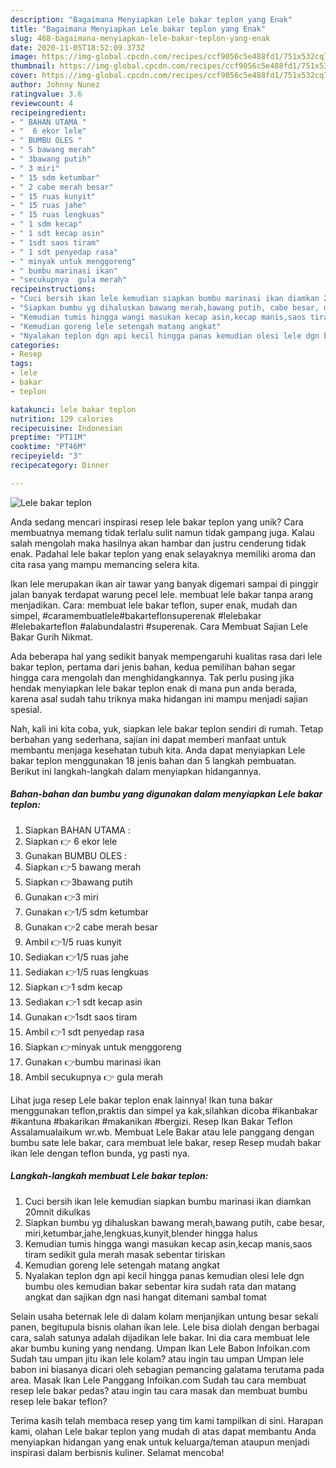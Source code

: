 ```yaml
---
description: "Bagaimana Menyiapkan Lele bakar teplon yang Enak"
title: "Bagaimana Menyiapkan Lele bakar teplon yang Enak"
slug: 468-bagaimana-menyiapkan-lele-bakar-teplon-yang-enak
date: 2020-11-05T18:52:09.373Z
image: https://img-global.cpcdn.com/recipes/ccf9056c5e488fd1/751x532cq70/lele-bakar-teplon-foto-resep-utama.jpg
thumbnail: https://img-global.cpcdn.com/recipes/ccf9056c5e488fd1/751x532cq70/lele-bakar-teplon-foto-resep-utama.jpg
cover: https://img-global.cpcdn.com/recipes/ccf9056c5e488fd1/751x532cq70/lele-bakar-teplon-foto-resep-utama.jpg
author: Johnny Nunez
ratingvalue: 3.6
reviewcount: 4
recipeingredient:
- " BAHAN UTAMA "
- "  6 ekor lele"
- " BUMBU OLES "
- " 5 bawang merah"
- " 3bawang putih"
- " 3 miri"
- " 15 sdm ketumbar"
- " 2 cabe merah besar"
- " 15 ruas kunyit"
- " 15 ruas jahe"
- " 15 ruas lengkuas"
- " 1 sdm kecap"
- " 1 sdt kecap asin"
- " 1sdt saos tiram"
- " 1 sdt penyedap rasa"
- " minyak untuk menggoreng"
- " bumbu marinasi ikan"
- "secukupnya  gula merah"
recipeinstructions:
- "Cuci bersih ikan lele kemudian siapkan bumbu marinasi ikan diamkan 20mnit dikulkas"
- "Siapkan bumbu yg dihaluskan bawang merah,bawang putih, cabe besar, miri,ketumbar,jahe,lengkuas,kunyit,blender hingga halus"
- "Kemudian tumis hingga wangi masukan kecap asin,kecap manis,saos tiram sedikit gula merah masak sebentar tiriskan"
- "Kemudian goreng lele setengah matang angkat"
- "Nyalakan teplon dgn api kecil hingga panas kemudian olesi lele dgn bumbu oles kemudian bakar sebentar kira sudah rata dan matang angkat dan sajikan dgn nasi hangat ditemani sambal tomat"
categories:
- Resep
tags:
- lele
- bakar
- teplon

katakunci: lele bakar teplon 
nutrition: 129 calories
recipecuisine: Indonesian
preptime: "PT11M"
cooktime: "PT46M"
recipeyield: "3"
recipecategory: Dinner

---
```



![Lele bakar teplon](https://img-global.cpcdn.com/recipes/ccf9056c5e488fd1/751x532cq70/lele-bakar-teplon-foto-resep-utama.jpg)

Anda sedang mencari inspirasi resep lele bakar teplon yang unik? Cara membuatnya memang tidak terlalu sulit namun tidak gampang juga. Kalau salah mengolah maka hasilnya akan hambar dan justru cenderung tidak enak. Padahal lele bakar teplon yang enak selayaknya memiliki aroma dan cita rasa yang mampu memancing selera kita.

Ikan lele merupakan ikan air tawar yang banyak digemari sampai di pinggir jalan banyak terdapat warung pecel lele. membuat lele bakar tanpa arang menjadikan. Cara: membuat lele bakar teflon, super enak, mudah dan simpel, #caramembuatlele#bakarteflonsuperenak #lelebakar #lelebakarteflon #alabundalastri #superenak. Cara Membuat Sajian Lele Bakar Gurih Nikmat.

Ada beberapa hal yang sedikit banyak mempengaruhi kualitas rasa dari lele bakar teplon, pertama dari jenis bahan, kedua pemilihan bahan segar hingga cara mengolah dan menghidangkannya. Tak perlu pusing jika hendak menyiapkan lele bakar teplon enak di mana pun anda berada, karena asal sudah tahu triknya maka hidangan ini mampu menjadi sajian spesial.


Nah, kali ini kita coba, yuk, siapkan lele bakar teplon sendiri di rumah. Tetap berbahan yang sederhana, sajian ini dapat memberi manfaat untuk membantu menjaga kesehatan tubuh kita. Anda dapat menyiapkan Lele bakar teplon menggunakan 18 jenis bahan dan 5 langkah pembuatan. Berikut ini langkah-langkah dalam menyiapkan hidangannya.

<!--inarticleads1-->

##### Bahan-bahan dan bumbu yang digunakan dalam menyiapkan Lele bakar teplon:

1. Siapkan  BAHAN UTAMA :
1. Siapkan  👉 6 ekor lele
1. Gunakan  BUMBU OLES :
1. Siapkan  👉5 bawang merah
1. Siapkan  👉3bawang putih
1. Gunakan  👉3 miri
1. Gunakan  👉1/5 sdm ketumbar
1. Gunakan  👉2 cabe merah besar
1. Ambil  👉1/5 ruas kunyit
1. Sediakan  👉1/5 ruas jahe
1. Sediakan  👉1/5 ruas lengkuas
1. Siapkan  👉1 sdm kecap
1. Sediakan  👉1 sdt kecap asin
1. Gunakan  👉1sdt saos tiram
1. Ambil  👉1 sdt penyedap rasa
1. Siapkan  👉minyak untuk menggoreng
1. Gunakan  👉bumbu marinasi ikan
1. Ambil secukupnya 👉 gula merah


Lihat juga resep Lele bakar teplon enak lainnya! Ikan tuna bakar menggunakan teflon,praktis dan simpel ya kak,silahkan dicoba #ikanbakar #ikantuna #bakarikan #makanikan #bergizi. Resep Ikan Bakar Teflon Assalamualaikum wr.wb. Membuat Lele Bakar atau lele panggang dengan bumbu sate lele bakar, cara membuat lele bakar, resep Resep mudah bakar ikan lele dengan teflon bunda, yg pasti nya. 

<!--inarticleads2-->

##### Langkah-langkah membuat Lele bakar teplon:

1. Cuci bersih ikan lele kemudian siapkan bumbu marinasi ikan diamkan 20mnit dikulkas
1. Siapkan bumbu yg dihaluskan bawang merah,bawang putih, cabe besar, miri,ketumbar,jahe,lengkuas,kunyit,blender hingga halus
1. Kemudian tumis hingga wangi masukan kecap asin,kecap manis,saos tiram sedikit gula merah masak sebentar tiriskan
1. Kemudian goreng lele setengah matang angkat
1. Nyalakan teplon dgn api kecil hingga panas kemudian olesi lele dgn bumbu oles kemudian bakar sebentar kira sudah rata dan matang angkat dan sajikan dgn nasi hangat ditemani sambal tomat


Selain usaha beternak lele di dalam kolam menjanjikan untung besar sekali panen, begitupula bisnis olahan ikan lele. Lele bisa diolah dengan berbagai cara, salah satunya adalah dijadikan lele bakar. Ini dia cara membuat lele akar bumbu kuning yang nendang. Umpan Ikan Lele Babon Infoikan.com Sudah tau umpan jitu ikan lele kolam? atau ingin tau umpan Umpan lele babon ini biasanya dicari oleh sebagian pemancing galatama terutama pada area. Masak Ikan Lele Panggang Infoikan.com Sudah tau cara membuat resep lele bakar pedas? atau ingin tau cara masak dan membuat bumbu resep lele bakar teflon? 

Terima kasih telah membaca resep yang tim kami tampilkan di sini. Harapan kami, olahan Lele bakar teplon yang mudah di atas dapat membantu Anda menyiapkan hidangan yang enak untuk keluarga/teman ataupun menjadi inspirasi dalam berbisnis kuliner. Selamat mencoba!
